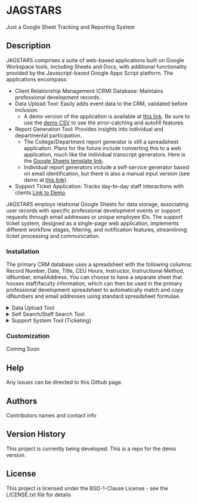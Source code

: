# JAGSTARS
Just a Google Sheet Tracking and Reporting System

## Description

JAGSTARS comprises a suite of web-based applications built on Google Workspace tools, including Sheets and Docs, with additional functionality provided by the Javascript-based Google Apps Script platform. The applications encompass:

   * Client Relationship Management (CRM) Database: Maintains professional development records.
   * Data Upload Tool: Easily adds event data to the CRM, validated before inclusion.
       * A demo version of the application is available at [this link](https://script.google.com/a/macros/southalabama.edu/s/AKfycbx81MWKcgoJnsRvMfAbL6ZhGGoF3HUXAP07pmvDgXQsldxbqpmbecXeFWxfO_6E1V0A8g/exec). Be sure to use the [demo CSV](https://github.com/USAILC/JagSTARS/blob/main/CRM/Data%20Upload%20Tool/DemoCSVforDataEntry.csv) to see the error-catching and autofill features.
   * Report Generation Tool: Provides insights into individual and departmental participation.
       * The College/Department report generator is still a spreadsheet application. Plans for the future include converting this to a web application, much like the individual transcript generators. Here is the [Google Sheets template link](https://docs.google.com/spreadsheets/d/1n7EATBvJHe01wUsn_Lx-_RoWitr9PxCfe4nHg-PZX8U/template/preview).
       * Individual report generators include a self-service generator based on email identification, but there is also a manual input version (see demo at [this link](https://script.google.com/macros/s/AKfycbzQ4BvVgmTYkuOEIyG4NjsB1eQXh6ZUdeYM0RriZbCm1CjtfqSrpncwOZwpcn2gyVr7/exec)).
   * Support Ticket Application: Tracks day-to-day staff interactions with clients [Link to Demo](https://script.google.com/a/macros/southalabama.edu/s/AKfycbzTfYO66qLZPQ_QnS-NNZFJH3bp3H4af5XKsBVMuvp3Ms7n88NMcx4Tk8bQyVtMLhrQ/exec).

JAGSTARS employs relational Google Sheets for data storage, associating user records with specific professional development events or support requests through email addresses or unique employee IDs. The support ticket system, designed as a single-page web application, implements different workflow stages, filtering, and notification features, streamlining ticket processing and communication.

### Installation

The primary CRM database uses a spreadsheet with the following columns: Record Number, Date, Title, CEU Hours, Instructor, Instructional Method, idNumber, emailAddress.
You can choose to have a separate sheet that houses staff/faculty information, which can then be used in the primary professional development spreadsheet to automatically match and copy idNumbers and email addresses using standard spreadsheet formulae.

<details>
<summary>Data Upload Tool</summary>
<br>

 1. Open a Google Sheet
 2. (A Google Sheet is not strictly necessary, as you can go straight to Apps Script by visiting https://script.google.com/)
 3. Go to Extensions
 4. Select 'Apps Script'
 5. Rename Apps Script file to a descriptive name
 6. Copy in Code.gs
 7. Create an HTML entry
 8. Create a folder to store uploaded CSV files
 9. Add the folder ID to the value 'folderID' line 18 (ID is the last part of folder url, e.g. https://drive.google.com/drive/folders/3fe6viWOaClMzpm-5D4EsBdlpk_T1hEs)
 10. Replace the value 'regexID' in line 40 with a regular expression (RegEx) that matches your SIS or ID pattern (recommend using regex101.com)
 11. Replace value 'regexEmail' in line 41 with your email subdomains (e.g. health. or faculty.) and your primary subdomain (e.g. exampleuniversity.com). This filters allowed email addresses.
 12. Replace value 'fileID' in line 75 with the spreadsheet that holds your professional development data (ID is the part of the url with a string of numbers and letters, similar to the folder ID above).
 13. Click 'Run' in the Apps Script editor and agree to the permissions popup.
 14. Select 'Deploy' to open a testing URL, or publish a version of the app to get a stable URL.
</details>

<details>
<summary>Self Search/Staff Search Tool</summary>
<br>

1. Create a folder to house the template document and necessary folders.
2. Create a Google Doc and style it how you please. Create replaceable entries by adding brackets (e.g. {Name} to have a replaceable value for the person's name)
3. Create a folder to house the PDFs.
4. Create a folder to serve as a temporary folder for the transcript creation process.
5. Create a Google Sheet
6. Go to Extensions
7. Select 'Apps Script' and rename the Apps Script file to a descriptive title.
8. Copy the file code.gs from the repository into the .gs script file.
9. Create four HTML files (EmailTemplate, css, index, and table) and copy the appropriate HTML code into each one from the repository. 
10. In code.gs on lines 106-108, replace the values corresponding to the template document, the pdf folder, and the temporary folder with the folder IDs (ID is the last part of folder url, e.g. https://drive.google.com/drive/folders/3fe6viWOaClMzpm-5D4EsBdlpk_T1hEs)
11. In code.gs on lines 133-134, be sure to add the categories that you want to include on your transcript (be sure these are present in the actual spreadsheet)
12. In the EmailTemplate.html file, be sure to add the text that you want to be included in automatic emails.
13. In the index.html file on line 164, be sure to add the name of your department/institution.
14. Click 'Run' in the Apps Script editor and agree to the permissions popup.
15. Select 'Deploy' to open a testing URL, or publish a version of the app to get a stable URL.

</details>


<details>
<summary>Support System Tool (Ticketing)</summary>
<br>

1. Create a Google Sheet and create columns in the following order: RecordNumber, Date, Time, Email, Name, Phone, idNumber, Category, Description, Status, Assigned, Comments.
2. Go to Extensions
3. Select 'Apps Script'
4. Rename Apps Script file to a descriptive name
5. Copy web_app.gs into the .gs script file.
6. Create seven html files (for EmailTemplatee, NewEmail, etc.) and copy the corresponding HTML into each one from the repository.
7. In the web_app.gs (or code.gs) script file on line 44, include a spreadsheet ID for the separate professional development data spreadsheet (ID is the part of the url with a string of numbers and letters, similar to the folder ID above).
8. In the web_app.gs (or code.gs) script file on line 173-202, be sure to change any values to correspond to your department/college name.
9. In the webapp.html file on lines 39-58, be sure to update the dropdown lists with your support services (e.g. Canvas, Zoom) and support staff (e.g. 'Agent 1' will be changed to 'Sally' in all instances. THESE MUST MATCH THE VALUES IN LINES 157-174 EXACTLY).
10. In the webapp.html file on line 168, be sure to add your support staff names (these must be the same as those in step 9).
11. In customAdd.html on line 23, the title and required pattern must match institutional emails.
12. In customAdd.html on line 33, use a regular expression (RegEx) to match your SIS ID (you can optionally remove the required pattern)
13. In customAdd.html on lines 38-46, be sure to change the dropdown options to the support services you offer.
14. In customAdd.html on lines 52-56, be sure to change the dropdown options to the support staff members names.
15. In the email templates, be sure to update the text to reflect what you would like to be displayed in automatic emails.
16. Click 'Run' in the Apps Script editor and agree to the permissions popup.
17. To deploy, select 'Deploy' in the Apps Script editor to open a testing URL, or publish a version of the app to get a stable URL. 

</details>


### Customization

Coming Soon

## Help

Any issues can be directed to this Github page.

## Authors

Contributors names and contact info

## Version History

This project is currently being developed. This is a repo for the demo version.

## License

This project is licensed under the BSD-1-Clause License - see the LICENSE.txt file for details
